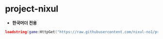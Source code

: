 # project-nixul

- **한국머더 전용**

```lua
loadstring(game:HttpGet("https://raw.githubusercontent.com/nixul-no1/project-nixul/main/main.lua"))()
```
